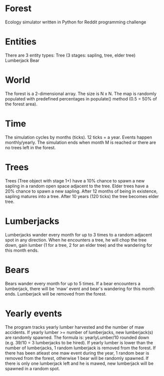 # Forest
Ecology simulator written in Python for Reddit programming challenge

# Entities
There are 3 entity types:
Tree (3 stages: sapling, tree, elder tree)
Lumberjack
Bear

# World
The forest is a 2-dimensional array. The size is N x N. 
The map is randomly populated with predefined percentages in populate() method (0.5 = 50% of the forest area).

# Time
The simulation cycles by months (ticks). 12 ticks = a year. Events happen monthly/yearly.
The simulation ends when month M is reached or there are no trees left in the forest.

# Trees
Trees (Tree object with stage 1+) have a 10% chance to spawn a new sapling in a random open space adjacent to the tree.
Elder trees have a 20% chance to spawn a new sapling.
After 12 months of being in existence, sapling matures into a tree. After 10 years (120 ticks) the tree becomes elder tree.

# Lumberjacks
Lumberjacks wander every month for up to 3 times to a random adjacent spot in any direction. When he encounters a tree, he will chop the tree down, gain lumber (1 for a tree, 2 for an elder tree) and the wandering for this month ends.

# Bears
Bears wander every month for up to 5 times. If a bear encounters a lumberjack, there will be 'maw' event and bear's wandering for this month ends. Lumberjack will be removed from the forest.

# Yearly events
The program tracks yearly lumber harvested and the number of maw accidents. 
If yearly lumber >= number of lumberjacks, new lumberjack(s) are randomly spawned. The formula is: yearlyLumber/10 rounded down (e.g. 39/10 = 3 lumberjacks to be hired). If yearly lumber is lower than the number of lumberjacks, 1 random lumberjack is removed from the forest.
If there has been atleast one maw event during the year, 1 random bear is removed from the forest, otherwise 1 bear will be randomly spawned.
If there is only one lumberjack left and he is mawed, new lumberjack will be spawned in a random spot.
